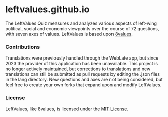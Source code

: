 # leftvalues.github.io

The LeftValues Quiz measures and analyzes various aspects of left-wing political, social and economic viewpoints over the course of 72 questions, with seven axes of values. LeftValues is based upon [8values](https://8values.github.io/).

### Contributions

Translations were previously handled through the WebLate app, but since 2023 the provider of this application has been unavailable. This project is no longer actively maintained, but corrections to translations and new translations can still be submitted as pull requests by editing the .json files in the lang directory. New questions and axes are not being considered, but feel free to create your own forks that expand upon and modify LeftValues.

### License

LeftValues, like 8values, is licensed under the [MIT License](https://github.com/LeftValues/leftvalues.github.io/blob/master/LICENSE).
